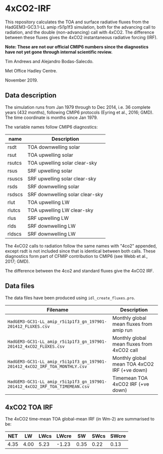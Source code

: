# 4xCO2-IRF

This repository calculates the TOA and surface radiative fluxes from the HadGEM3-GC3.1-LL amip r5i1p1f3 simulation, both for the advancing call to radiation, and the double (non-advancing) call with 4xCO2.  The difference between these fluxes gives the 4xCO2 instantaneous radiative forcing (IRF).

**Note: These are not our official CMIP6 numbers since the diagnostics have not yet gone through internal scientific review.**

Tim Andrews and Alejandro Bodas-Salecdo.

Met Office Hadley Centre.

November 2019.

## Data description

The simulation runs from Jan 1979 through to Dec 2014, i.e. 36 complete years (432 months), following CMIP6 protocols (Eyring et al., 2016; GMD).  The time coordinate is months since Jan 1979.

The variable names follow CMIP6 diagnostics:

| name | Description |
| ---- | ----------- |
| rsdt | TOA downwelling solar |
| rsut | TOA upwelling solar |
| rsutcs | TOA upwelling solar clear-sky |
| rsus | SRF upwelling solar |
| rsuscs | SRF upwelling solar clear-sky |
| rsds | SRF downwelling solar |
| rsdscs | SRF downwelling solar clear-sky |
| rlut | TOA upwelling LW |
| rlutcs | TOA upwelling LW clear-sky |
| rlus | SRF upwelling LW |
| rlds | SRF downwelling LW |
| rldscs | SRF downwelling LW |

The 4xCO2 calls to radiation follow the same names with "4co2" appended, except rsdt is not included since that is identical between both calls.  These diagnostics form part of CFMIP contribution to CMIP6 (see Webb et al., 2017; GMD).

The difference between the 4co2 and standard fluxes give the 4xCO2 IRF.


## Data files

The data files have been produced using `idl_create_fluxes.pro`.

| Filename | Description |
| -------- | ----------- |
| `HadGEM3-GC31-LL_amip_r5i1p1f3_gn_197901-201412_FLUXES.csv` | Monthly global mean fluxes from amip run |
| `HadGEM3-GC31-LL_amip_r5i1p1f3_gn_197901-201412_4xCO2_FLUXES.csv` | Monthly global mean fluxes from 4xCO2 call |
| `HadGEM3-GC31-LL_amip_r5i1p1f3_gn_197901-201412_4xCO2_IRF_TOA_MONTHLY.csv` | Monthly global mean TOA 4xCO2 IRF (+ve down) |
| `HadGEM3-GC31-LL_amip_r5i1p1f3_gn_197901-201412_4xCO2_IRF_TOA_TIMEMEAN.csv` | Timemean TOA 4xCO2 IRF (+ve down) |


## 4xCO2 TOA IRF

The 4xCO2 time-mean TOA global-mean IRF (in Wm-2) are summarised to be:

| NET | LW | LWcs | LWcre | SW | SWcs | SWcre |
| --- | -- | ---- | ----- | -- | ---- | ----- |
| 4.35 | 4.00 | 5.23 | -1.23 | 0.35 | 0.22 | 0.13 |
